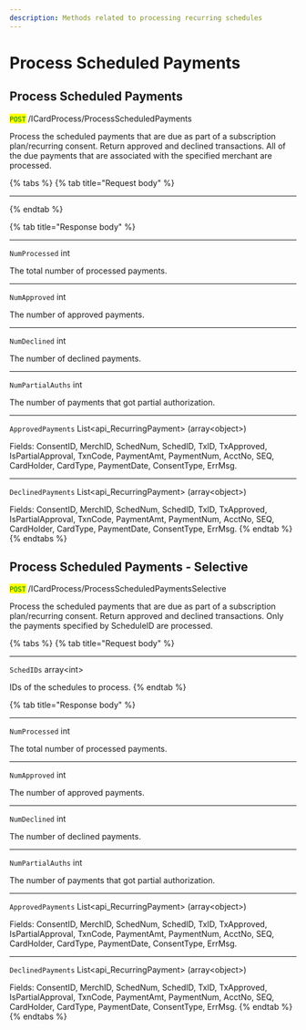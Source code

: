 ```yaml
---
description: Methods related to processing recurring schedules
---
```


# Process Scheduled Payments

## Process Scheduled Payments

<mark style="color:green;">`POST`</mark> /ICardProcess/ProcessScheduledPayments

Process the scheduled payments that are due as part of a subscription plan/recurring consent. Return approved and declined transactions. All of the due payments that are associated with the specified merchant are processed.

{% tabs %}
{% tab title="Request body" %}
***
{% endtab %}

{% tab title="Response body" %}
***

`NumProcessed` int

The total number of processed payments.

***

`NumApproved` int

The number of approved payments.

***

`NumDeclined` int

The number of declined payments.

***

`NumPartialAuths` int

The number of payments that got partial authorization.

***

`ApprovedPayments` List\<api\_RecurringPayment> (array\<object>)

Fields: ConsentID, MerchID, SchedNum, SchedID, TxID, TxApproved, IsPartialApproval, TxnCode, PaymentAmt, PaymentNum, AcctNo, SEQ, CardHolder, CardType, PaymentDate, ConsentType, ErrMsg.

***

`DeclinedPayments` List\<api\_RecurringPayment> (array\<object>)

Fields: ConsentID, MerchID, SchedNum, SchedID, TxID, TxApproved, IsPartialApproval, TxnCode, PaymentAmt, PaymentNum, AcctNo, SEQ, CardHolder, CardType, PaymentDate, ConsentType, ErrMsg.
{% endtab %}
{% endtabs %}





## Process Scheduled Payments - Selective

<mark style="color:green;">`POST`</mark> /ICardProcess/ProcessScheduledPaymentsSelective

Process the scheduled payments that are due as part of a subscription plan/recurring consent. Return approved and declined transactions. Only the payments specified by ScheduleID are processed.

{% tabs %}
{% tab title="Request body" %}
***

`SchedIDs` array\<int>

IDs of the schedules to process.
{% endtab %}

{% tab title="Response body" %}
***

`NumProcessed` int

The total number of processed payments.

***

`NumApproved` int

The number of approved payments.

***

`NumDeclined` int

The number of declined payments.

***

`NumPartialAuths` int

The number of payments that got partial authorization.

***

`ApprovedPayments` List\<api\_RecurringPayment> (array\<object>)

Fields: ConsentID, MerchID, SchedNum, SchedID, TxID, TxApproved, IsPartialApproval, TxnCode, PaymentAmt, PaymentNum, AcctNo, SEQ, CardHolder, CardType, PaymentDate, ConsentType, ErrMsg.

***

`DeclinedPayments` List\<api\_RecurringPayment> (array\<object>)

Fields: ConsentID, MerchID, SchedNum, SchedID, TxID, TxApproved, IsPartialApproval, TxnCode, PaymentAmt, PaymentNum, AcctNo, SEQ, CardHolder, CardType, PaymentDate, ConsentType, ErrMsg.
{% endtab %}
{% endtabs %}
